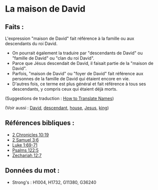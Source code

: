 # La maison de David

## Faits :

L'expression "maison de David" fait référence à la famille ou aux descendants du roi David.

* On pourrait également la traduire par "descendants de David" ou "famille de David" ou "clan du roi David".
* Parce que Jésus descendait de David, il faisait partie de la "maison de David".
* Parfois, "maison de David" ou "foyer de David" fait référence aux personnes de la famille de David qui étaient encore en vie.
* D'autres fois, ce terme est plus général et fait référence à tous ses descendants, y compris ceux qui étaient déjà morts.

(Suggestions de traduction : [How to Translate Names](rc://en/ta/man/translate/translate-names))

(Voir aussi : [David](../names/david.md), [descendant](../other/descendant.md), [house](../other/house.md), [Jesus](../kt/jesus.md), [king](../other/king.md))

## Références bibliques :

* [2 Chronicles 10:19](rc://en/tn/help/2ch/10/19)
* [2 Samuel 3:6](rc://en/tn/help/2sa/03/06)
* [Luke 1:69-71](rc://en/tn/help/luk/01/69)
* [Psalms 122:5](rc://en/tn/help/psa/122/05)
* [Zechariah 12:7](rc://en/tn/help/zec/12/07)

## Données du mot :

* Strong's : H1004, H1732, G11380, G36240
